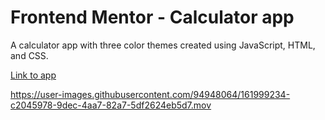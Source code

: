 # Frontend Mentor - Calculator app

A calculator app with three color themes created using JavaScript, HTML, and CSS.

[Link to app](https://nogawa11.github.io/calculator-app/)

https://user-images.githubusercontent.com/94948064/161999234-c2045978-9dec-4aa7-82a7-5df2624eb5d7.mov


